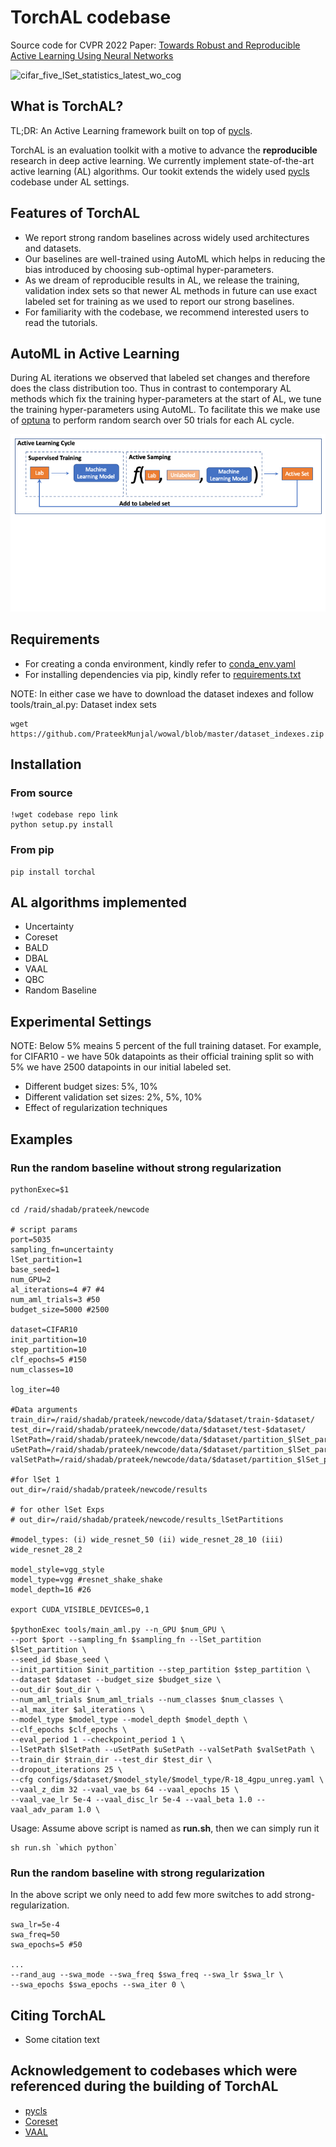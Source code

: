 # TorchAL codebase

Source code for CVPR 2022 Paper: [Towards Robust and Reproducible Active Learning Using Neural Networks](https://arxiv.org/abs/2002.09564)

<img src="https://raw.githubusercontent.com/PrateekMunjal/wowal/master/paper_images/cifar_five_lSet_statistics_latest_wo_cog_HR.png" alt="cifar_five_lSet_statistics_latest_wo_cog"/>

## What is TorchAL?

TL;DR: An Active Learning framework built on top of [pycls](https://github.com/facebookresearch/pycls).

TorchAL is an evaluation toolkit with a motive to advance the **reproducible** research in deep active learning. We currently implement state-of-the-art 
active learning (AL) algorithms. Our tookit extends the widely used [pycls](https://github.com/facebookresearch/pycls) codebase under AL settings.

## Features of TorchAL

* We report strong random baselines across widely used architectures and datasets.
* Our baselines are well-trained using AutoML which helps in reducing the bias introduced by choosing sub-optimal hyper-parameters.
* As we dream of reproducible results in AL, we release the training, validation index sets so that newer AL methods in future can use exact labeled set for training as we used to report our strong baselines.
* For familiarity with the codebase, we recommend interested users to read the tutorials. 

## AutoML in Active Learning

During AL iterations we observed that labeled set changes and therefore does the class distribution too. 
Thus in contrast to contemporary AL methods which fix the training hyper-parameters at the start of AL, we 
tune the training hyper-parameters using AutoML. To facilitate this we make use of [optuna](https://optuna.org/)
to perform random search over 50 trials for each AL cycle.

<img src="./paper_images/AL_cycles_anim.gif" />


## Requirements
* For creating a conda environment, kindly refer to [conda_env.yaml](https://github.com/PrateekMunjal/wowal/blob/master/conda_env.yml)
* For installing dependencies via pip, kindly refer to [requirements.txt](https://github.com/PrateekMunjal/wowal/blob/master/requirements.txt)

NOTE: In either case we have to download the dataset indexes and follow tools/train_al.py:
Dataset index sets
```shell
wget https://github.com/PrateekMunjal/wowal/blob/master/dataset_indexes.zip

```

## Installation

### From source

```
!wget codebase repo link
python setup.py install
```

### From pip
```
pip install torchal
```

## AL algorithms implemented

* Uncertainty
* Coreset
* BALD
* DBAL
* VAAL
* QBC
* Random Baseline

## Experimental Settings

NOTE: Below 5% meains 5 percent of the full training dataset. For example, for CIFAR10 - we have 50k datapoints as their official training split so with 5% we have 2500 datapoints in our initial labeled set.

* Different budget sizes: 5%, 10% 
* Different validation set sizes: 2%, 5%, 10%
* Effect of regularization techniques

## Examples

### Run the random baseline without strong regularization

```
pythonExec=$1

cd /raid/shadab/prateek/newcode

# script params
port=5035
sampling_fn=uncertainty
lSet_partition=1
base_seed=1
num_GPU=2
al_iterations=4 #7 #4
num_aml_trials=3 #50
budget_size=5000 #2500

dataset=CIFAR10
init_partition=10
step_partition=10
clf_epochs=5 #150
num_classes=10

log_iter=40

#Data arguments
train_dir=/raid/shadab/prateek/newcode/data/$dataset/train-$dataset/
test_dir=/raid/shadab/prateek/newcode/data/$dataset/test-$dataset/
lSetPath=/raid/shadab/prateek/newcode/data/$dataset/partition_$lSet_partition/lSet_$dataset.npy
uSetPath=/raid/shadab/prateek/newcode/data/$dataset/partition_$lSet_partition/uSet_$dataset.npy
valSetPath=/raid/shadab/prateek/newcode/data/$dataset/partition_$lSet_partition/valSet_$dataset.npy

#for lSet 1
out_dir=/raid/shadab/prateek/newcode/results 

# for other lSet Exps
# out_dir=/raid/shadab/prateek/newcode/results_lSetPartitions

#model_types: (i) wide_resnet_50 (ii) wide_resnet_28_10 (iii) wide_resnet_28_2

model_style=vgg_style
model_type=vgg #resnet_shake_shake
model_depth=16 #26

export CUDA_VISIBLE_DEVICES=0,1

$pythonExec tools/main_aml.py --n_GPU $num_GPU \
--port $port --sampling_fn $sampling_fn --lSet_partition $lSet_partition \
--seed_id $base_seed \
--init_partition $init_partition --step_partition $step_partition \
--dataset $dataset --budget_size $budget_size \
--out_dir $out_dir \
--num_aml_trials $num_aml_trials --num_classes $num_classes \
--al_max_iter $al_iterations \
--model_type $model_type --model_depth $model_depth \
--clf_epochs $clf_epochs \
--eval_period 1 --checkpoint_period 1 \
--lSetPath $lSetPath --uSetPath $uSetPath --valSetPath $valSetPath \
--train_dir $train_dir --test_dir $test_dir \
--dropout_iterations 25 \
--cfg configs/$dataset/$model_style/$model_type/R-18_4gpu_unreg.yaml \
--vaal_z_dim 32 --vaal_vae_bs 64 --vaal_epochs 15 \
--vaal_vae_lr 5e-4 --vaal_disc_lr 5e-4 --vaal_beta 1.0 --vaal_adv_param 1.0 \

```

Usage: Assume above script is named as **run.sh**, then we can simply run it 
```
sh run.sh `which python`
```

### Run the random baseline with strong regularization

In the above script we only need to add few more switches to add strong-regularization.

```
swa_lr=5e-4
swa_freq=50
swa_epochs=5 #50

...
--rand_aug --swa_mode --swa_freq $swa_freq --swa_lr $swa_lr \
--swa_epochs $swa_epochs --swa_iter 0 \

```

## Citing TorchAL

- Some citation text

## Acknowledgement to codebases which were referenced during the building of TorchAL

* [pycls](https://github.com/facebookresearch/pycls)
* [Coreset](https://github.com/ozansener/active_learning_coreset)
* [VAAL](https://github.com/sinhasam/vaal)
